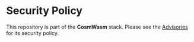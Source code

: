 # Security Policy

This repository is part of the **CosmWasm** stack.
Please see the [Advisories] for its security policy.

[Advisories]: https://github.com/CosmWasm/advisories/blob/main/SECURITY.md
